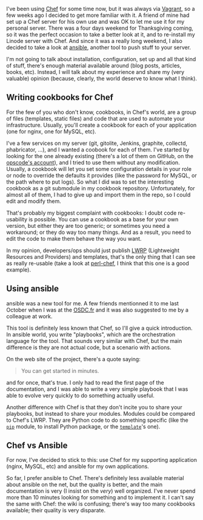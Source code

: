 I've been using [Chef](http://www.opscode.com/chef/) for some time now, but it was always via [Vagrant](http://vagrantup.com), so a few weeks ago I decided to get more familiar with it. A friend of mine had set up a Chef server for his own use and was OK to let me use it for my personal server. There was a four days weekend for Thanksgiving coming, so it was the perfect occasion to take a better look at it, and to re-install my Linode server with Chef. And since it was a really long weekend, I also decided to take a look at [ansible](http://ansible.cc), another tool to push stuff to your server.

I'm not going to talk about installation, configuration, set up and all that kind of stuff, there's enough material available around (blog posts, articles, books, etc). Instead, I will talk about my experience and share my (very valuable) opinion (because, clearly, the world deserve to know what I think).

## Writing cookbooks for Chef

For the few of you who don't know, cookbooks, in Chef's world, are a group of files (templates, static files) and code that are used to automate your infrastructure. Usually, you'll create a cookbook for each of your application (one for nginx, one for MySQL, etc).

I've a few services on my server (git, gitolite, Jenkins, graphite, collectd, phabricator, ...), and I wanted a coobook for each of them. I've started by looking for the one already existing (there's a lot of them on GitHub, on the [opscode's account](https://github.com/opscode-cookbooks/)), and I tried to use them without any modification. Usually, a cookbook will let you set some configuration details in your role or node to override the defaults it provides (like the password for MySQL, or the path where to put logs). So what I did was to set the interesting cookbook as a git submodule in my cookbook repository. Unfortunately, for almost all of them, I had to give up and import them in the repo, so I could edit and modify them.

That's probably my biggest complaint with cookbooks: I doubt code re-usability is possible. You can use a cookbook as a base for your own version, but either they are too generic; or sometimes you need a workaround; or they do way too many things. And as a result, you need to edit the code to make them behave the way you want.

In my opinion, developers/ops should just publish [LWRP](http://docs.opscode.com/essentials_cookbook_lwrp.html) (Lightweight Resources and Providers) and templates, that's the only thing that I can see as really re-usable (take a look at [perl-chef](https://github.com/dagolden/perl-chef), I think that this one is a good example).

## Using ansible

ansible was a new tool for me. A few friends mentionned it to me last October when I was at the [OSDC.fr](http://osdc.fr) and it was also suggested to me by a colleague at work.

This tool is definitely less known that Chef, so I'll give a quick introduction. In ansible world, you write "playbooks", which are the orchestration language for the tool. That sounds very similar with Chef, but the main difference is they are not actual code, but a scenario with actions.

On the web site of the project, there's a quote saying:

> You can get started in minutes.

and for once, that's true. I only had to read the first page of the documentation, and I was able to write a very simple playbook that I was able to evolve very quickly to do something actually useful.

Another difference with Chef is that they don't incite you to share your playbooks, but instead to share your modules. Modules could be compared to Chef's LWRP. They are Python code to do something specific (like the [`pip`](http://ansible.cc/docs/modules.html#pip) module, to install Python package, or the [`template`](http://ansible.cc/docs/modules.html#template)'s one).

## Chef vs Ansible

For now, I've decided to stick to this: use Chef for my supporting application (nginx, MySQL, etc) and ansible for my own applications.

So far, I prefer ansible to Chef. There's definitely less available material about ansible on the net, but the quality is better, and the main documentation is very (I insist on the *very*) well organized. I've never spend more than 10 minutes looking for something and to implement it. I can't say the same with Chef: the wiki is confusing; there's way too many cookbooks available; their quality is very disparate.

